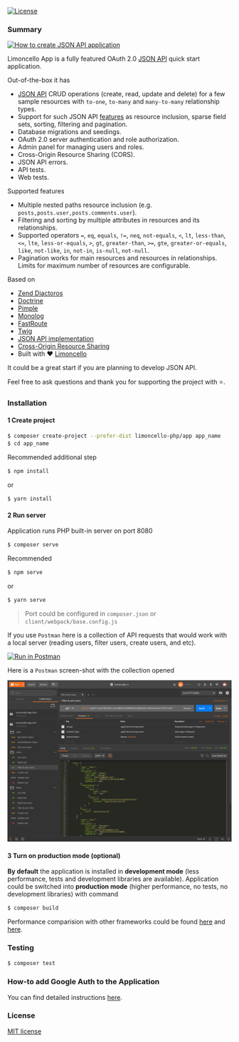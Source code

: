 [![License](https://img.shields.io/packagist/l/limoncello-php/app.svg)](https://packagist.org/packages/limoncello-php/app)

### Summary

[![How to create JSON API application](http://img.youtube.com/vi/UsIW5jC7rSc/0.jpg)](http://www.youtube.com/watch?v=UsIW5jC7rSc)

Limoncello App is a fully featured OAuth 2.0 [JSON API](http://jsonapi.org/) quick start application.

Out-of-the-box it has

- [JSON API](http://jsonapi.org/) CRUD operations (create, read, update and delete) for a few sample resources with `to-one`, `to-many` and `many-to-many` relationship types.
- Support for such JSON API [features](http://jsonapi.org/format/#fetching) as resource inclusion, sparse field sets, sorting, filtering and pagination.
- Database migrations and seedings.
- OAuth 2.0 server authentication and role authorization.
- Admin panel for managing users and roles.
- Cross-Origin Resource Sharing (CORS).
- JSON API errors.
- API tests.
- Web tests.

Supported features
- Multiple nested paths resource inclusion (e.g. `posts,posts.user,posts.comments.user`).
- Filtering and sorting by multiple attributes in resources and its relationships.
- Supported operators `=`, `eq`, `equals`, `!=`, `neq`, `not-equals`, `<`, `lt`, `less-than`, `<=`, `lte`, `less-or-equals`, `>`, `gt`, `greater-than`, `>=`, `gte`, `greater-or-equals`, `like`, `not-like`, `in`, `not-in`, `is-null`, `not-null`.
- Pagination works for main resources and resources in relationships. Limits for maximum number of resources are configurable.

Based on
- [Zend Diactoros](https://github.com/zendframework/zend-diactoros)
- [Doctrine](http://www.doctrine-project.org/)
- [Pimple](http://pimple.sensiolabs.org/)
- [Monolog](https://github.com/Seldaek/monolog)
- [FastRoute](https://github.com/nikic/FastRoute)
- [Twig](https://twig.sensiolabs.org/)
- [JSON API implementation](https://github.com/neomerx/json-api)
- [Cross-Origin Resource Sharing](https://github.com/neomerx/cors-psr7)
- Built with :heart: [Limoncello](https://github.com/limoncello-php/framework)

It could be a great start if you are planning to develop JSON API.

Feel free to ask questions and thank you for supporting the project with :star:.

### Installation

#### 1 Create project

```bash
$ composer create-project --prefer-dist limoncello-php/app app_name
$ cd app_name
```

Recommended additional step
```bash
$ npm install
```
or
```bash
$ yarn install
```

#### 2 Run server

Application runs PHP built-in server on port 8080

```bash
$ composer serve
```

Recommended
```bash
$ npm serve
```
or
```bash
$ yarn serve
```

> Port could be configured in `composer.json` or `client/webpack/base.config.js`

If you use `Postman` here is a collection of API requests that would work with a local server (reading users, filter users, create users, and etc).

[![Run in Postman](https://run.pstmn.io/button.svg)](https://app.getpostman.com/run-collection/a911c4ba41085dea3816)

Here is a `Postman` screen-shot with the collection opened 

![Requests in Postman](server/resources/img/screen-shot.png)

#### 3 Turn on production mode (optional)

**By default** the application is installed in **development mode** (less performance, tests and development libraries are available). Application could be switched into **production mode** (higher performance, no tests, no development libraries) with command

```bash
$ composer build
```

Performance comparision with other frameworks could be found [here](https://github.com/limoncello-php/framework/tree/master/docs/bench/minimalistic) and [here](https://github.com/limoncello-php/framework/tree/master/docs/bench/realistic).

### Testing

```bash
$ composer test
```

### How-to add Google Auth to the Application

You can find detailed instructions [here](https://github.com/limoncello-php/framework/blob/develop/docs/101.How_to_add_Google_auth.md).

### License

[MIT license](http://opensource.org/licenses/MIT)
